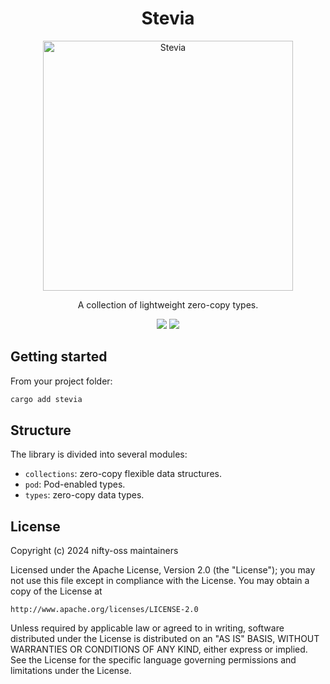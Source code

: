 <h1 align="center">
  Stevia
</h1>
<p align="center">
  <img width="400" alt="Stevia" src="https://github.com/nifty-oss/stevia/assets/729235/3406121f-b224-484a-899c-210766ad7e58" />
</p>
<p align="center">
  A collection of lightweight zero-copy types.
</p>

<p align="center">
  <a href="https://github.com/nifty-oss/stevia/actions/workflows/main.yml"><img src="https://img.shields.io/github/actions/workflow/status/nifty-oss/stevia/main.yml?logo=GitHub" /></a>
  <a href="https://crates.io/crates/stevia"><img src="https://img.shields.io/crates/v/stevia?logo=rust" /></a>
</p>

## Getting started

From your project folder:

```bash
cargo add stevia
```

## Structure

The library is divided into several modules:

- `collections`: zero-copy flexible data structures.
- `pod`: Pod-enabled types.
- `types`: zero-copy data types.

## License

Copyright (c) 2024 nifty-oss maintainers

Licensed under the Apache License, Version 2.0 (the "License");
you may not use this file except in compliance with the License.
You may obtain a copy of the License at

    http://www.apache.org/licenses/LICENSE-2.0

Unless required by applicable law or agreed to in writing, software
distributed under the License is distributed on an "AS IS" BASIS,
WITHOUT WARRANTIES OR CONDITIONS OF ANY KIND, either express or implied.
See the License for the specific language governing permissions and
limitations under the License.
